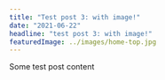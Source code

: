 ```yaml
---
title: "Test post 3: with image!"
date: "2021-06-22"
headline: "test post 3: with image!"
featuredImage: ../images/home-top.jpg
---
```


Some test post content